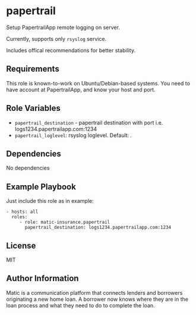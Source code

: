 papertrail
=========

Setup PapertrailApp remote logging on server.

Currently, supports only `rsyslog` service.

Includes offical recommendations for better stability.

Requirements
------------

This role is known-to-work on Ubuntu/Debian-based systems.
You need to have account at PapertrailApp, and know your host and port.

Role Variables
--------------

* `papertrail_destination` -  papertrail destination with port i.e. logs1234.papertrailapp.com:1234
* `papertrail_loglevel`: rsyslog loglevel. Default: *.*

Dependencies
------------

No dependencies

Example Playbook
----------------

Just include this role as in example:

    - hosts: all
      roles:
         - role: matic-insurance.papertrail
           papertrail_destination: logs1234.papertrailapp.com:1234

License
-------

MIT

Author Information
------------------

Matic is a communication platform that connects lenders and borrowers originating a new home loan. A borrower now knows where they are in the loan process and what they need to do to complete the loan.
